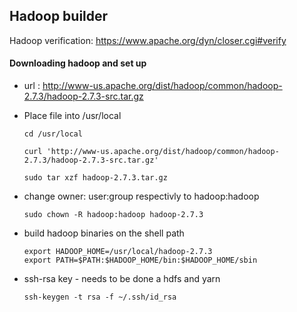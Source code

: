 ## Hadoop builder


Hadoop verification: https://www.apache.org/dyn/closer.cgi#verify


#### Downloading hadoop and set up 

* url : http://www-us.apache.org/dist/hadoop/common/hadoop-2.7.3/hadoop-2.7.3-src.tar.gz

* Place file into /usr/local

	```
	cd /usr/local
	```
	``` 
	curl 'http://www-us.apache.org/dist/hadoop/common/hadoop-2.7.3/hadoop-2.7.3-src.tar.gz'
	```
	```
	sudo tar xzf hadoop-2.7.3.tar.gz
	```

* change owner: user:group respectivly to hadoop:hadoop
	```
	sudo chown -R hadoop:hadoop hadoop-2.7.3
	```

* build hadoop binaries on the shell path
	```
	export HADOOP_HOME=/usr/local/hadoop-2.7.3
	export PATH=$PATH:$HADOOP_HOME/bin:$HADOOP_HOME/sbin
	```

* ssh-rsa key - needs to be done a hdfs and yarn 
	```
	ssh-keygen -t rsa -f ~/.ssh/id_rsa
	```




